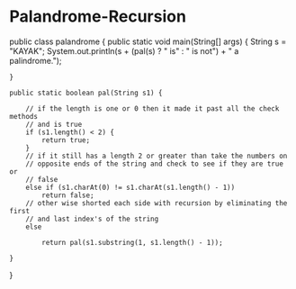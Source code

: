 # Palandrome-Recursion
public class palandrome {
	public static void main(String[] args) {
		String s = "KAYAK";
		System.out.println(s + (pal(s) ? " is" : " is not") + " a palindrome.");

	}

	public static boolean pal(String s1) {

		// if the length is one or 0 then it made it past all the check methods
		// and is true
		if (s1.length() < 2) {
			return true;
		}
		// if it still has a length 2 or greater than take the numbers on
		// opposite ends of the string and check to see if they are true or
		// false
		else if (s1.charAt(0) != s1.charAt(s1.length() - 1))
			return false;
		// other wise shorted each side with recursion by eliminating the first
		// and last index's of the string
		else

			return pal(s1.substring(1, s1.length() - 1));

	}
}
